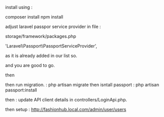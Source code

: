 install using :

composer install
npm install


adjust laravel passpor service provider in file :

storage/framework/packages.php

'Laravel\\Passport\\PassportServiceProvider',

as it is already added in our list so.

and you are good to go.

then

then run migration.  : php artisan migrate
then isntall passport  : php artisan passport:install

then :  update API client details in controllers/LoginApi.php.

then setup :
http://fashionhub.local.com/admin/user/users


